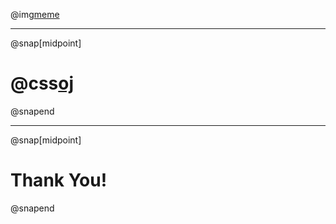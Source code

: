 @img[meme](assets/img/congrats.jpg)

---

@snap[midpoint]
# @css[oj](Questions?)
@snapend

---
@snap[midpoint]
# Thank You!
@snapend
